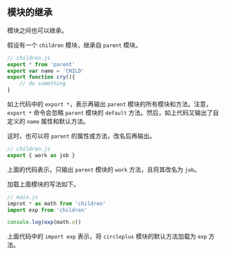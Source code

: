 ## 模块的继承

模块之间也可以继承。

假设有一个 `children` 模块，继承自 `parent` 模块。

```js
// children.js
export * from 'parent'
export var name = 'CHILD'
export function cry(){
    // do something
}
```

如上代码中的 `export *`，表示再输出 `parent` 模块的所有模块和方法。注意，`export *` 命令会忽略 `parent` 模块的 `default` 方法。然后，如上代码又输出了自定义的 `name` 属性和默认方法。

这时，也可以将 `parent` 的属性或方法，改名后再输出。

```js
// children.js
export { work as job }
```

上面的代码表示，只输出 `parent` 模块的 `work` 方法，且将其改名为 `job`。

加载上面模块的写法如下。

```js
// main.js
improt * as math from 'children'
import exp from 'children'

console.log(exp(math.e))
```

上面代码中的 `import exp` 表示，将 `circleplus` 模块的默认方法加载为 `exp` 方法。

